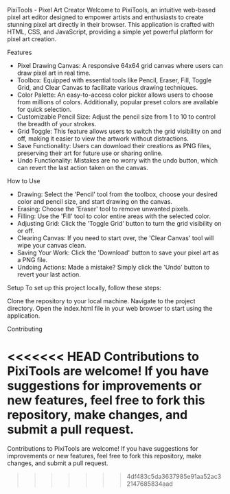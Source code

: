 PixiTools - Pixel Art Creator
Welcome to PixiTools, an intuitive web-based pixel art editor designed to empower artists and enthusiasts to create stunning pixel art directly in their browser. This application is crafted with HTML, CSS, and JavaScript, providing a simple yet powerful platform for pixel art creation.

Features

- Pixel Drawing Canvas: A responsive 64x64 grid canvas where users can draw pixel art in real time.
- Toolbox: Equipped with essential tools like Pencil, Eraser, Fill, Toggle Grid, and Clear Canvas to facilitate various drawing techniques.
- Color Palette: An easy-to-access color picker allows users to choose from millions of colors. Additionally, popular preset colors are available for quick selection.
- Customizable Pencil Size: Adjust the pencil size from 1 to 10 to control the breadth of your strokes.
- Grid Toggle: This feature allows users to switch the grid visibility on and off, making it easier to view the artwork without distractions.
- Save Functionality: Users can download their creations as PNG files, preserving their art for future use or sharing online.
- Undo Functionality: Mistakes are no worry with the undo button, which can revert the last action taken on the canvas.

How to Use

- Drawing: Select the 'Pencil' tool from the toolbox, choose your desired color and pencil size, and start drawing on the canvas.
- Erasing: Choose the 'Eraser' tool to remove unwanted pixels.
- Filling: Use the 'Fill' tool to color entire areas with the selected color.
- Adjusting Grid: Click the 'Toggle Grid' button to turn the grid visibility on or off.
- Clearing Canvas: If you need to start over, the 'Clear Canvas' tool will wipe your canvas clean.
- Saving Your Work: Click the 'Download' button to save your pixel art as a PNG file.
- Undoing Actions: Made a mistake? Simply click the 'Undo' button to revert your last action.


Setup
To set up this project locally, follow these steps:

Clone the repository to your local machine.
Navigate to the project directory.
Open the index.html file in your web browser to start using the application.

Contributing

<<<<<<< HEAD
Contributions to PixiTools are welcome! If you have suggestions for improvements or new features, feel free to fork this repository, make changes, and submit a pull request.
=======
Contributions to PixiTools are welcome! If you have suggestions for improvements or new features, feel free to fork this repository, make changes, and submit a pull request.
>>>>>>> 4df483c5da3637985e91aa52ac32147685834aad
